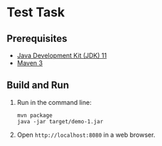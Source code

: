 Test Task
=========

Prerequisites
-------------

* [Java Development Kit (JDK) 11](https://www.oracle.com/java/technologies/downloads/#java11)
* [Maven 3](https://maven.apache.org/download.cgi)

Build and Run
-------------

1. Run in the command line:
	```
	mvn package
	java -jar target/demo-1.jar
	```

2. Open `http://localhost:8080` in a web browser.
